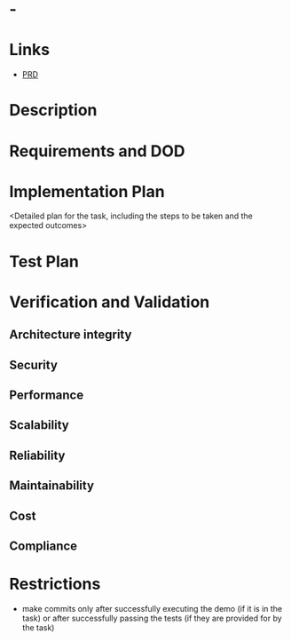 # <TASK ID> - <TASK NAME>

# Links
- [PRD](<PRD-LINK>)

# Description
<Short description of the task>

# Requirements and DOD
<List of requirements and DOD>

# Implementation Plan
<Detailed plan for the task, including the steps to be taken and the expected outcomes>

# Test Plan
<Testing requirements for the task>

# Verification and Validation
<Architect approval that validation criteria appropriate to task complexity have been met>

## Architecture integrity
<Verification of architectural compliance>

## Security
<Security validation>

## Performance
<Performance validation>

## Scalability
<Scalability validation>

## Reliability
<Reliability validation>

## Maintainability
<Maintainability validation>

## Cost
<Cost validation>

## Compliance
<Compliance validation>

# Restrictions
- make commits only after successfully executing the demo (if it is in the task) or after successfully passing the tests (if they are provided for by the task)